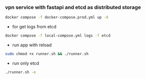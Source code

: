 ### vpn service with fastapi and etcd as distributed storage
```bash
docker compose -f docker-compose.prod.yml up -d
``` 
- for get logs from etcd 
``` bash
docker compose -f local-compose.yml logs -f etcd
```

- run app with reload
``` bash
sudo chmod +x runner.sh && ./runner.sh
```
- run only etcd
``` bash
./runner.sh -e
